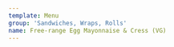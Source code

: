 ```yaml
---
template: Menu
group: 'Sandwiches, Wraps, Rolls'
name: Free-range Egg Mayonnaise & Cress (VG)
---
```


